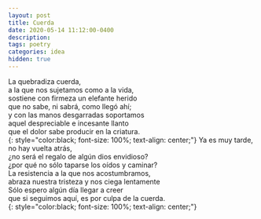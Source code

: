 ```yaml
---
layout: post
title: Cuerda
date: 2020-05-14 11:12:00-0400
description: 
tags: poetry
categories: idea
hidden: true
---
```



La quebradiza cuerda,     
a la que nos sujetamos como a la vida,   
sostiene con firmeza un elefante herido  
que no sabe, ni sabrá, como llegó ahí;  
y con las manos desgarradas soportamos  
aquel despreciable e incesante llanto  
que el dolor sabe producir en la criatura.  
{: style="color:black; font-size: 100%; text-align: center;"} 
Ya es muy tarde, no hay vuelta atrás,   
¿no será el regalo de algún dios envidioso?  
¿por qué no sólo taparse los oídos y caminar?  
La resistencia a la que nos acostumbramos,   
abraza nuestra tristeza y nos ciega lentamente  
Sólo espero algún día llegar a creer  
que si seguimos aquí, es por culpa de la cuerda.  
{: style="color:black; font-size: 100%; text-align: center;"} 